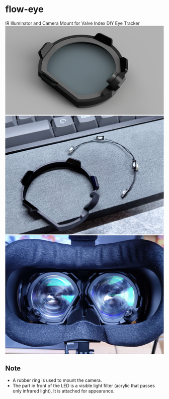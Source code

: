 # flow-eye
IR Illuminator and Camera Mount for Valve Index DIY Eye Tracker
![Render](Prototype/Pic/Render.PNG)
![Electrical](Prototype/Pic/IMG_20240304_204809385.jpg)
![Index](Prototype/Pic/IMG_20240301_203150406.jpg)
## Note
 - A rubber ring is used to mount the camera.
 - The part in front of the LED is a visible light filter (acrylic that passes only infrared light). It is attached for appearance.
